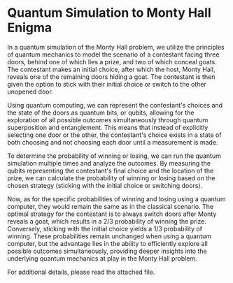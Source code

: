 # Quantum Simulation to Monty Hall Enigma

In a quantum simulation of the Monty Hall problem, we utilize the principles of quantum mechanics to model the scenario of a contestant facing three doors, behind one of which lies a prize, and two of which conceal goats. The contestant makes an initial choice, after which the host, Monty Hall, reveals one of the remaining doors hiding a goat. The contestant is then given the option to stick with their initial choice or switch to the other unopened door.

Using quantum computing, we can represent the contestant's choices and the state of the doors as quantum bits, or qubits, allowing for the exploration of all possible outcomes simultaneously through quantum superposition and entanglement. This means that instead of explicitly selecting one door or the other, the contestant's choice exists in a state of both choosing and not choosing each door until a measurement is made.

To determine the probability of winning or losing, we can run the quantum simulation multiple times and analyze the outcomes. By measuring the qubits representing the contestant's final choice and the location of the prize, we can calculate the probability of winning or losing based on the chosen strategy (sticking with the initial choice or switching doors).

Now, as for the specific probabilities of winning and losing using a quantum computer, they would remain the same as in the classical scenario. The optimal strategy for the contestant is to always switch doors after Monty reveals a goat, which results in a 2/3 probability of winning the prize. Conversely, sticking with the initial choice yields a 1/3 probability of winning. These probabilities remain unchanged when using a quantum computer, but the advantage lies in the ability to efficiently explore all possible outcomes simultaneously, providing deeper insights into the underlying quantum mechanics at play in the Monty Hall problem.

For additional details, please read the attached file.
